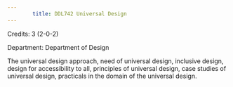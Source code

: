 ```yaml
---
        title: DDL742 Universal Design
---
```

Credits: 3 (2-0-2)

Department: Department of Design

The universal design approach, need of universal design, inclusive design, design for accessibility to all, principles of universal design, case studies of universal design, practicals in the domain of the universal design.